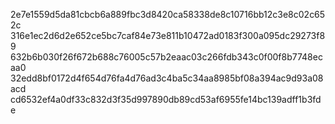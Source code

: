 2e7e1559d5da81cbcb6a889fbc3d8420ca58338de8c10716bb12c3e8c02c652c
316e1ec2d6d2e652ce5bc7caf84e73e811b10472ad0183f300a095dc29273f89
632b6b030f26f672b688c76005c57b2eaac03c266fdb343c0f00f8b7748ecaa0
32edd8bf0172d4f654d76fa4d76ad3c4ba5c34aa8985bf08a394ac9d93a08acd
cd6532ef4a0df33c832d3f35d997890db89cd53af6955fe14bc139adff1b3fde

